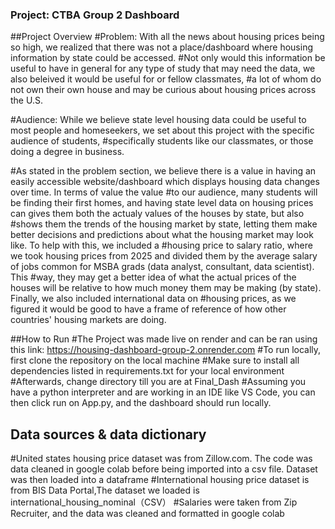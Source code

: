 ### Project: CTBA Group 2 Dashboard

##Project Overview
#Problem: With all the news about housing prices being so high, we realized that there was not a place/dashboard where housing information by state could be accessed.
#Not only would this information be useful to have in general for any type of study that may need the data, we also beleived it would be useful for or fellow classmates, 
#a lot of whom do not own their own house and may be curious about housing prices across the U.S.

#Audience: While we believe state level housing data could be useful to most people and homeseekers, we set about this project with the specific audience of students, 
#specifically students like our classmates, or those doing a degree in business. 

#As stated in the problem section, we believe there is a value in having an easily accessible website/dashboard which displays housing data changes over time. In terms of value the value #to our audience, many students will be finding their first homes, and having state level data on housing prices can gives them both the actualy values of the houses by state, but also #shows them the trends of the housing market by state, letting them make better decisions and predictions about what the housing market may look like. To help with this, we included a #housing price to salary ratio, where we took housing prices from 2025 and divided them by the average salary of jobs common for MSBA grads (data analyst, consultant, data scientist). This #way, they may get a better idea of what the actual prices of the houses will be relative to how much money them may be making (by state). Finally, we also included international data on #housing prices, as we figured it would be good to have a frame of reference of how other countries' housing markets are doing.

##How to Run
#The Project was made live on render and can be ran using this link: https://housing-dashboard-group-2.onrender.com
#To run locally, first clone the repository on the local machine
#Make sure to install all dependencies listed in requirements.txt for your local environment
#Afterwards, change directory till you are at Final_Dash
#Assuming you have a python interpreter and are working in an IDE like VS Code, you can then click run on App.py, and the dashboard should run locally.

##	Data sources & data dictionary
#United states housing price dataset was from Zillow.com. The code was data cleaned in google colab before being imported into a csv file. Dataset was then loaded into a dataframe
#International housing price dataset is from BIS Data Portal,The dataset we loaded is international_housing_nominal（CSV）
#Salaries were taken from Zip Recruiter, and the data was cleaned and formatted in google colab
